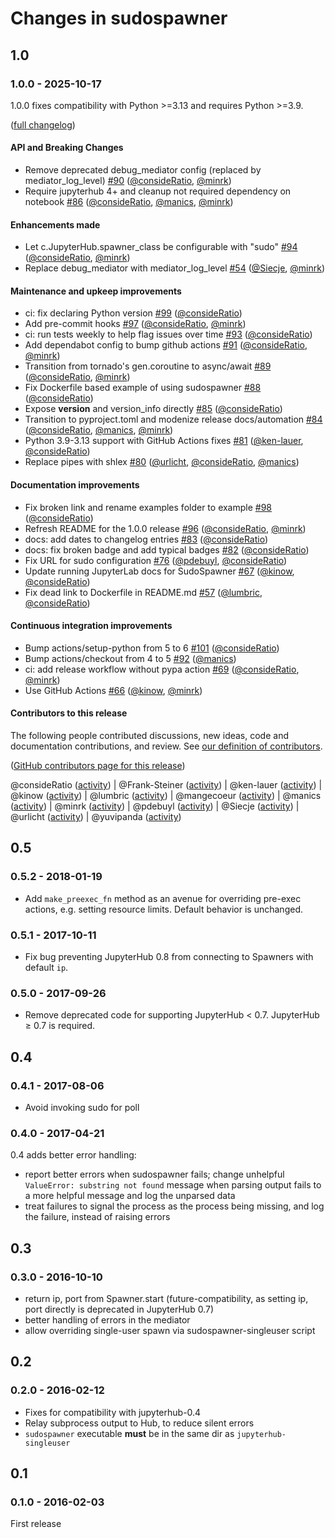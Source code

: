 # Changes in sudospawner

## 1.0

### 1.0.0 - 2025-10-17

1.0.0 fixes compatibility with Python >=3.13 and requires Python >=3.9.

([full changelog](https://github.com/jupyterhub/sudospawner/compare/0.5.2...1.0.0))

#### API and Breaking Changes

- Remove deprecated debug_mediator config (replaced by mediator_log_level) [#90](https://github.com/jupyterhub/sudospawner/pull/90) ([@consideRatio](https://github.com/consideRatio), [@minrk](https://github.com/minrk))
- Require jupyterhub 4+ and cleanup not required dependency on notebook [#86](https://github.com/jupyterhub/sudospawner/pull/86) ([@consideRatio](https://github.com/consideRatio), [@manics](https://github.com/manics), [@minrk](https://github.com/minrk))

#### Enhancements made

- Let c.JupyterHub.spawner_class be configurable with "sudo" [#94](https://github.com/jupyterhub/sudospawner/pull/94) ([@consideRatio](https://github.com/consideRatio), [@minrk](https://github.com/minrk))
- Replace debug_mediator with mediator_log_level [#54](https://github.com/jupyterhub/sudospawner/pull/54) ([@Siecje](https://github.com/Siecje), [@minrk](https://github.com/minrk))

#### Maintenance and upkeep improvements

- ci: fix declaring Python version [#99](https://github.com/jupyterhub/sudospawner/pull/99) ([@consideRatio](https://github.com/consideRatio))
- Add pre-commit hooks [#97](https://github.com/jupyterhub/sudospawner/pull/97) ([@consideRatio](https://github.com/consideRatio), [@minrk](https://github.com/minrk))
- ci: run tests weekly to help flag issues over time [#93](https://github.com/jupyterhub/sudospawner/pull/93) ([@consideRatio](https://github.com/consideRatio))
- Add dependabot config to bump github actions [#91](https://github.com/jupyterhub/sudospawner/pull/91) ([@consideRatio](https://github.com/consideRatio), [@minrk](https://github.com/minrk))
- Transition from tornado's gen.coroutine to async/await [#89](https://github.com/jupyterhub/sudospawner/pull/89) ([@consideRatio](https://github.com/consideRatio), [@minrk](https://github.com/minrk))
- Fix Dockerfile based example of using sudospawner [#88](https://github.com/jupyterhub/sudospawner/pull/88) ([@consideRatio](https://github.com/consideRatio))
- Expose **version** and version_info directly [#85](https://github.com/jupyterhub/sudospawner/pull/85) ([@consideRatio](https://github.com/consideRatio))
- Transition to pyproject.toml and modenize release docs/automation [#84](https://github.com/jupyterhub/sudospawner/pull/84) ([@consideRatio](https://github.com/consideRatio), [@manics](https://github.com/manics), [@minrk](https://github.com/minrk))
- Python 3.9-3.13 support with GitHub Actions fixes [#81](https://github.com/jupyterhub/sudospawner/pull/81) ([@ken-lauer](https://github.com/ken-lauer), [@consideRatio](https://github.com/consideRatio))
- Replace pipes with shlex [#80](https://github.com/jupyterhub/sudospawner/pull/80) ([@urlicht](https://github.com/urlicht), [@consideRatio](https://github.com/consideRatio), [@manics](https://github.com/manics))

#### Documentation improvements

- Fix broken link and rename examples folder to example [#98](https://github.com/jupyterhub/sudospawner/pull/98) ([@consideRatio](https://github.com/consideRatio))
- Refresh README for the 1.0.0 release [#96](https://github.com/jupyterhub/sudospawner/pull/96) ([@consideRatio](https://github.com/consideRatio), [@minrk](https://github.com/minrk))
- docs: add dates to changelog entries [#83](https://github.com/jupyterhub/sudospawner/pull/83) ([@consideRatio](https://github.com/consideRatio))
- docs: fix broken badge and add typical badges [#82](https://github.com/jupyterhub/sudospawner/pull/82) ([@consideRatio](https://github.com/consideRatio))
- Fix URL for sudo configuration [#76](https://github.com/jupyterhub/sudospawner/pull/76) ([@pdebuyl](https://github.com/pdebuyl), [@consideRatio](https://github.com/consideRatio))
- Update running JupyterLab docs for SudoSpawner [#67](https://github.com/jupyterhub/sudospawner/pull/67) ([@kinow](https://github.com/kinow), [@consideRatio](https://github.com/consideRatio))
- Fix dead link to Dockerfile in README.md [#57](https://github.com/jupyterhub/sudospawner/pull/57) ([@lumbric](https://github.com/lumbric), [@consideRatio](https://github.com/consideRatio))

#### Continuous integration improvements

- Bump actions/setup-python from 5 to 6 [#101](https://github.com/jupyterhub/sudospawner/pull/101) ([@consideRatio](https://github.com/consideRatio))
- Bump actions/checkout from 4 to 5 [#92](https://github.com/jupyterhub/sudospawner/pull/92) ([@manics](https://github.com/manics))
- ci: add release workflow without pypa action [#69](https://github.com/jupyterhub/sudospawner/pull/69) ([@consideRatio](https://github.com/consideRatio), [@minrk](https://github.com/minrk))
- Use GitHub Actions [#66](https://github.com/jupyterhub/sudospawner/pull/66) ([@kinow](https://github.com/kinow), [@minrk](https://github.com/minrk))

#### Contributors to this release

The following people contributed discussions, new ideas, code and documentation contributions, and review.
See [our definition of contributors](https://github-activity.readthedocs.io/en/latest/#how-does-this-tool-define-contributions-in-the-reports).

([GitHub contributors page for this release](https://github.com/jupyterhub/sudospawner/graphs/contributors?from=2018-06-19&to=2025-10-17&type=c))

@consideRatio ([activity](https://github.com/search?q=repo%3Ajupyterhub%2Fsudospawner+involves%3AconsideRatio+updated%3A2018-06-19..2025-10-17&type=Issues)) | @Frank-Steiner ([activity](https://github.com/search?q=repo%3Ajupyterhub%2Fsudospawner+involves%3AFrank-Steiner+updated%3A2018-06-19..2025-10-17&type=Issues)) | @ken-lauer ([activity](https://github.com/search?q=repo%3Ajupyterhub%2Fsudospawner+involves%3Aken-lauer+updated%3A2018-06-19..2025-10-17&type=Issues)) | @kinow ([activity](https://github.com/search?q=repo%3Ajupyterhub%2Fsudospawner+involves%3Akinow+updated%3A2018-06-19..2025-10-17&type=Issues)) | @lumbric ([activity](https://github.com/search?q=repo%3Ajupyterhub%2Fsudospawner+involves%3Alumbric+updated%3A2018-06-19..2025-10-17&type=Issues)) | @mangecoeur ([activity](https://github.com/search?q=repo%3Ajupyterhub%2Fsudospawner+involves%3Amangecoeur+updated%3A2018-06-19..2025-10-17&type=Issues)) | @manics ([activity](https://github.com/search?q=repo%3Ajupyterhub%2Fsudospawner+involves%3Amanics+updated%3A2018-06-19..2025-10-17&type=Issues)) | @minrk ([activity](https://github.com/search?q=repo%3Ajupyterhub%2Fsudospawner+involves%3Aminrk+updated%3A2018-06-19..2025-10-17&type=Issues)) | @pdebuyl ([activity](https://github.com/search?q=repo%3Ajupyterhub%2Fsudospawner+involves%3Apdebuyl+updated%3A2018-06-19..2025-10-17&type=Issues)) | @Siecje ([activity](https://github.com/search?q=repo%3Ajupyterhub%2Fsudospawner+involves%3ASiecje+updated%3A2018-06-19..2025-10-17&type=Issues)) | @urlicht ([activity](https://github.com/search?q=repo%3Ajupyterhub%2Fsudospawner+involves%3Aurlicht+updated%3A2018-06-19..2025-10-17&type=Issues)) | @yuvipanda ([activity](https://github.com/search?q=repo%3Ajupyterhub%2Fsudospawner+involves%3Ayuvipanda+updated%3A2018-06-19..2025-10-17&type=Issues))

## 0.5

### 0.5.2 - 2018-01-19

- Add `make_preexec_fn` method as an avenue for overriding pre-exec actions,
  e.g. setting resource limits. Default behavior is unchanged.

### 0.5.1 - 2017-10-11

- Fix bug preventing JupyterHub 0.8 from connecting to Spawners with default `ip`.

### 0.5.0 - 2017-09-26

- Remove deprecated code for supporting JupyterHub < 0.7.
  JupyterHub ≥ 0.7 is required.

## 0.4

### 0.4.1 - 2017-08-06

- Avoid invoking sudo for poll

### 0.4.0 - 2017-04-21

0.4 adds better error handling:

- report better errors when sudospawner fails; change unhelpful `ValueError: substring not found`
  message when parsing output fails to a more helpful message and log the unparsed data
- treat failures to signal the process as the process being missing, and log the failure, instead of raising errors

## 0.3

### 0.3.0 - 2016-10-10

- return ip, port from Spawner.start (future-compatibility, as setting ip, port directly is deprecated in JupyterHub 0.7)
- better handling of errors in the mediator
- allow overriding single-user spawn via sudospawner-singleuser script

## 0.2

### 0.2.0 - 2016-02-12

- Fixes for compatibility with jupyterhub-0.4
- Relay subprocess output to Hub, to reduce silent errors
- `sudospawner` executable **must** be in the same dir as `jupyterhub-singleuser`

## 0.1

### 0.1.0 - 2016-02-03

First release
